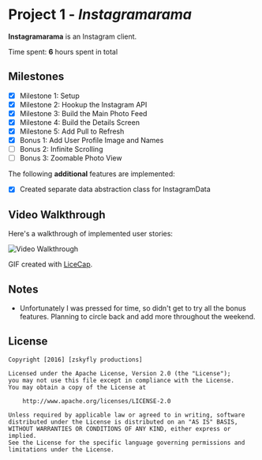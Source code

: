 # Project 1 - *Instagramarama*

**Instagramarama** is an Instagram client.

Time spent: **6** hours spent in total

## Milestones

- [x] Milestone 1: Setup
- [x] Milestone 2: Hookup the Instagram API
- [x] Milestone 3: Build the Main Photo Feed
- [x] Milestone 4: Build the Details Screen
- [x] Milestone 5: Add Pull to Refresh
- [x] Bonus 1: Add User Profile Image and Names
- [ ] Bonus 2: Infinite Scrolling
- [ ] Bonus 3: Zoomable Photo View

The following **additional** features are implemented:

- [x] Created separate data abstraction class for InstagramData

## Video Walkthrough

Here's a walkthrough of implemented user stories:

<img src='https://cloud.githubusercontent.com/assets/1156702/13030362/e8d88b56-d25c-11e5-8b5a-88682e1e77ab.gif' title='Video Walkthrough' width='' alt='Video Walkthrough' />

GIF created with [LiceCap](http://www.cockos.com/licecap/).

## Notes

- Unfortunately I was pressed for time, so didn't get to try all the bonus features.  Planning to circle back and add more throughout the weekend.

## License

    Copyright [2016] [zskyfly productions]

    Licensed under the Apache License, Version 2.0 (the "License");
    you may not use this file except in compliance with the License.
    You may obtain a copy of the License at

        http://www.apache.org/licenses/LICENSE-2.0

    Unless required by applicable law or agreed to in writing, software
    distributed under the License is distributed on an "AS IS" BASIS,
    WITHOUT WARRANTIES OR CONDITIONS OF ANY KIND, either express or implied.
    See the License for the specific language governing permissions and
    limitations under the License.